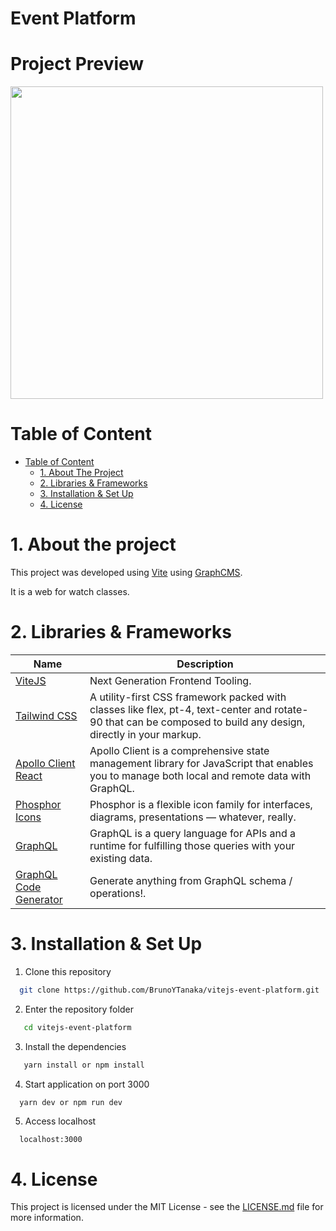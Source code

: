 # Event Platform

# Project Preview
<!-- ![Project Preview](./preview.gif =100x) -->
<img src="./preview.gif" width="500px">

# Table of Content

- [Table of Content](#table-of-content)
  - [1. About The Project](#1-about-the-project)
  - [2. Libraries & Frameworks](#2-libraries--frameworks)
  - [3. Installation & Set Up](#3-installation--set-up)
  - [4. License](#4-license)

# 1. About the project
  This project was developed using [Vite](https://vitejs.dev/) using [GraphCMS](https://app.graphcms.com/).

  It is a web for watch classes.

# 2. Libraries & Frameworks

| Name                                                     | Description                                                            |
| -------------------------------------------------------- | ---------------------------------------------------------------------- |
| [ViteJS](https://vitejs.dev/)           | Next Generation Frontend Tooling.               |
| [Tailwind CSS](https://tailwindcss.com/)                             | A utility-first CSS framework packed with classes like flex, pt-4, text-center and rotate-90 that can be composed to build any design, directly in your markup.
| [Apollo Client React](https://www.apollographql.com/docs/react/)|   Apollo Client is a comprehensive state management library for JavaScript that enables you to manage both local and remote data with GraphQL.                      |
| [Phosphor Icons](https://phosphoricons.com/)| Phosphor is a flexible icon family for interfaces, diagrams, presentations — whatever, really.                            |
| [GraphQL](https://graphql.org/)    | GraphQL is a query language for APIs and a runtime for fulfilling those queries with your existing data. |
| [GraphQL Code Generator](https://www.graphql-code-generator.com/) |Generate anything from GraphQL schema / operations!. |


# 3. Installation & Set Up

1. Clone this repository

```bash
  git clone https://github.com/BrunoYTanaka/vitejs-event-platform.git
```
2. Enter the repository folder

```bash
   cd vitejs-event-platform
```

3. Install the dependencies

```bash
   yarn install or npm install
```

4. Start application on port 3000

```bash
  yarn dev or npm run dev
```

5. Access localhost
```
  localhost:3000
```

# 4. License

This project is licensed under the MIT License - see the [LICENSE.md](LICENSE.md) file for more information.